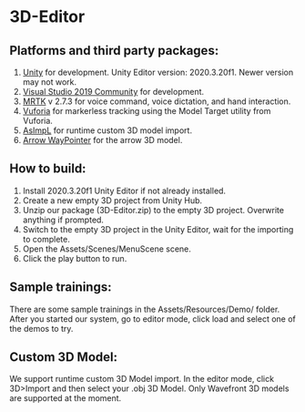 # 3D-Editor

## Platforms and third party packages:
1. [Unity](https://unity.com) for development. Unity Editor version: 2020.3.20f1. Newer version may not work.
2. [Visual Studio 2019 Community](https://docs.microsoft.com/en-us/visualstudio/releases/2019/release-notes) for development.
3. [MRTK](https://github.com/microsoft/MixedRealityToolkit-Unity/releases) v 2.7.3  for voice command, voice dictation, and hand interaction.
4. [Vuforia](https://library.vuforia.com) for markerless tracking using the Model Target utility from Vuforia.
5. [AsImpL](https://github.com/gpvigano/AsImpL) for runtime custom 3D model import.
6. [Arrow WayPointer](https://assetstore.unity.com/packages/tools/particles-effects/arrow-waypointer-22642?locale=zh-CN) for the arrow 3D model.

## How to build:
1. Install 2020.3.20f1 Unity Editor if not already installed. 
2. Create a new empty 3D project from Unity Hub.
3. Unzip our package (3D-Editor.zip) to the empty 3D project. Overwrite anything if prompted.
4. Switch to the empty 3D project in the Unity Editor, wait for the importing to complete.
5. Open the Assets/Scenes/MenuScene scene.
6. Click the play button to run.

## Sample trainings:
There are some sample trainings in the Assets/Resources/Demo/ folder. After you started our system, go to editor mode, click load and select one of the demos to try.

## Custom 3D Model:

We support runtime custom 3D Model import. In the editor mode, click 3D>Import and then select your .obj 3D Model. Only Wavefront 3D models are supported at the moment.
